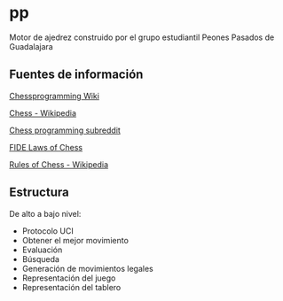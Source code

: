 # pp
Motor de ajedrez construido por el grupo estudiantil Peones Pasados de Guadalajara

## Fuentes de información
[Chessprogramming Wiki](https://www.chessprogramming.org)

[Chess - Wikipedia](https://en.wikipedia.org/wiki/Chess)

[Chess programming subreddit](https://www.reddit.com/r/chessprogramming)

[FIDE Laws of Chess](https://www.fide.com/FIDE/handbook/LawsOfChess.pdf)

[Rules of Chess - Wikipedia](https://en.wikipedia.org/wiki/Rules_of_chess)

## Estructura
De alto a bajo nivel:
- Protocolo UCI
- Obtener el mejor movimiento
- Evaluación
- Búsqueda
- Generación de movimientos legales
- Representación del juego
- Representación del tablero
